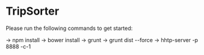 # TripSorter

Please run the following commands to get started:

-> npm install
-> bower install
-> grunt
-> grunt dist --force
-> hhtp-server -p 8888 -c-1